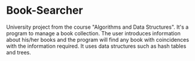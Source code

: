 # Book-Searcher
University project from the course "Algorithms and Data Structures". It's a program to manage a book collection. The user introduces information about his/her books and the program will find any book with coincidences with the information required. It uses data structures such as hash tables and trees.
